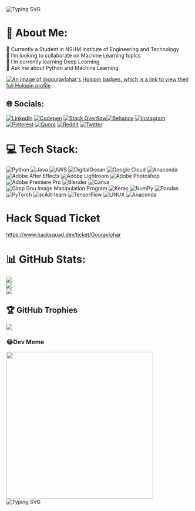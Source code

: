<img src="https://readme-typing-svg.demolab.com?font=Young+Serif&weight=500&size=30&pause=1000&width=435&lines=Hello%2C+There+%3A)+%F0%9F%91%8B;This+Side+Gourav;Good+to+see+You" alt="Typing SVG">  

# 💫 About Me:
🔭 Currently a Student in NSHM Institute of Engineering and Technology<br>👯 I’m looking to collaborate on Machine Learning topics<br>🧠 I’m currently learning Deep Learning<br>💬 Ask me about Python and Machine Learning<br>

[![An image of @gouravlohar's Holopin badges, which is a link to view their full Holopin profile](https://holopin.me/gouravlohar)](holopin.io/@gouravlohar)

## 🌐 Socials:
[![LinkedIn](https://img.shields.io/badge/LinkedIn-%230077B5.svg?logo=linkedin&logoColor=white)](https://linkedin.com/in/gouravlohar/) [![Codepen](https://img.shields.io/badge/Codepen-000000?style=for-the-badge&logo=codepen&logoColor=white)](https://codepen.io/gouravlohar) [![Stack Overflow](https://img.shields.io/badge/-Stackoverflow-FE7A16?logo=stack-overflow&logoColor=white)](https://stackoverflow.com/users/21390714)[![Behance](https://img.shields.io/badge/Behance-1769ff?logo=behance&logoColor=white)](https://behance.net/gouravlohar) [![Instagram](https://img.shields.io/badge/Instagram-%23E4405F.svg?logo=Instagram&logoColor=white)](https://instagram.com/gouravlohar_/)  [![Pinterest](https://img.shields.io/badge/Pinterest-%23E60023.svg?logo=Pinterest&logoColor=white)](https://pinterest.com/gouravlohar1/) [![Quora](https://img.shields.io/badge/Quora-%23B92B27.svg?logo=Quora&logoColor=white)](https://quora.com/profile/Gourav-Lohar-9) [![Reddit](https://img.shields.io/badge/Reddit-%23FF4500.svg?logo=Reddit&logoColor=white)](https://reddit.com/user/gouravlohar) [![Twitter](https://img.shields.io/badge/Twitter-%231DA1F2.svg?logo=Twitter&logoColor=white)](https://twitter.com/gouravlohar_)

# 💻 Tech Stack:
![Python](https://img.shields.io/badge/python-3670A0?style=flat-square&logo=python&logoColor=ffdd54) ![Java](https://img.shields.io/badge/java-%23ED8B00.svg?style=flat-square&logo=java&logoColor=white) ![AWS](https://img.shields.io/badge/AWS-%23FF9900.svg?style=flat-square&logo=amazon-aws&logoColor=white) ![DigitalOcean](https://img.shields.io/badge/DigitalOcean-%230167ff.svg?style=flat-square&logo=digitalOcean&logoColor=white) ![Google Cloud](https://img.shields.io/badge/Google%20Cloud-%234285F4.svg?style=flat-square&logo=google-cloud&logoColor=white) ![Anaconda](https://img.shields.io/badge/Anaconda-%2344A833.svg?style=flat-square&logo=anaconda&logoColor=white) ![Adobe After Effects](https://img.shields.io/badge/Adobe%20After%20Effects-9999FF.svg?style=flat-square&logo=Adobe%20After%20Effects&logoColor=white) ![Adobe Lightroom](https://img.shields.io/badge/Adobe%20Lightroom-31A8FF.svg?style=flat-square&logo=Adobe%20Lightroom&logoColor=white) ![Adobe Photoshop](https://img.shields.io/badge/adobephotoshop-%2331A8FF.svg?style=flat-square&logo=adobephotoshop&logoColor=white) ![Adobe Premiere Pro](https://img.shields.io/badge/Adobe%20Premiere%20Pro-9999FF.svg?style=flat-square&logo=Adobe%20Premiere%20Pro&logoColor=white) ![Blender](https://img.shields.io/badge/blender-%23F5792A.svg?style=flat-square&logo=blender&logoColor=white) ![Canva](https://img.shields.io/badge/Canva-%2300C4CC.svg?style=flat-square&logo=Canva&logoColor=white) ![Gimp Gnu Image Manipulation Program](https://img.shields.io/badge/Gimp-657D8B?style=flat-square&logo=gimp&logoColor=FFFFFF) ![Keras](https://img.shields.io/badge/Keras-%23D00000.svg?style=flat-square&logo=Keras&logoColor=white) ![NumPy](https://img.shields.io/badge/numpy-%23013243.svg?style=flat-square&logo=numpy&logoColor=white) ![Pandas](https://img.shields.io/badge/pandas-%23150458.svg?style=flat-square&logo=pandas&logoColor=white) ![PyTorch](https://img.shields.io/badge/PyTorch-%23EE4C2C.svg?style=flat-square&logo=PyTorch&logoColor=white) ![scikit-learn](https://img.shields.io/badge/scikit--learn-%23F7931E.svg?style=flat-square&logo=scikit-learn&logoColor=white) ![TensorFlow](https://img.shields.io/badge/TensorFlow-%23FF6F00.svg?style=flat-square&logo=TensorFlow&logoColor=white) ![LINUX](https://img.shields.io/badge/Linux-FCC624?style=flat-square&logo=linux&logoColor=black) ![Anaconda](https://img.shields.io/badge/Anaconda-%2344A833.svg?style=flat-square&logo=anaconda&logoColor=white)

# Hack Squad Ticket
https://www.hacksquad.dev/ticket/Gouravlohar

# 📊 GitHub Stats:
![](https://github-readme-stats.vercel.app/api?username=Gouravlohar&theme=dark&hide_border=false&include_all_commits=false&count_private=false)<br/>
![](https://github-readme-streak-stats.herokuapp.com/?user=Gouravlohar&theme=dark&hide_border=false)<br/>
![](https://github-readme-stats.vercel.app/api/top-langs/?username=Gouravlohar&theme=dark&hide_border=false&include_all_commits=false&count_private=false&layout=compact)

## 🏆 GitHub Trophies
![](https://github-profile-trophy.vercel.app/?username=Gouravlohar&theme=dark&no-frame=false&no-bg=false&margin-w=4)

### 😂Dev Meme
<img src='https://randommeme-five.vercel.app/' style="height: 400px;"/>



<div style="width:800px; margin:0 auto;">
  <img src="https://github.com/Gouravlohar/Gouravlohar/assets/55839674/da200714-6017-4cb0-b85a-47c3608ab97e" class="center"  alt="Typing SVG" />

</div>

